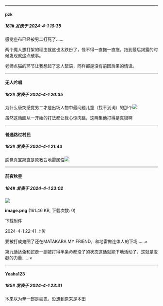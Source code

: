 ﻿
*****

####  pzk  
##### 181#       发表于 2024-4-1 16:35

感觉座布已经被男二打死了……

两个魔人想打架的理由就这也太跌份了，怪不得一直拖一直拖，拖到最后揭露的时候发现就这点破事。

老师点猫的环节让我想起了恋人絮语，同样都是没有前因后果的情话。


*****

####  无人吟唱  
##### 182#       发表于 2024-4-1 20:35

为什么唐突感觉男二才是出场人物中最问题儿童（找不到词）的那个<img src="https://static.saraba1st.com/image/smiley/face2017/213.gif" referrerpolicy="no-referrer">

虽然这动画从一开始的打法都让我心惊肉跳，这两集他打得是真狠啊


*****

####  普通路过村民  
##### 183#       发表于 2024-4-1 21:43

感觉真宝简直是原教旨地雷属性<img src="https://static.saraba1st.com/image/smiley/face2017/066.png" referrerpolicy="no-referrer">


*****

####  前夜秋星  
##### 184#       发表于 2024-4-1 23:02

<img src="https://img.saraba1st.com/forum/202404/01/224152tifhzp1ehusxfrfi.png" referrerpolicy="no-referrer">

<strong>image.png</strong> (161.46 KB, 下载次数: 0)

下载附件

2024-4-1 22:41 上传

要被打成鬼图了还在MATAKARA MY FRIEND，和地雷做连体人的下场……×

第九话达兔和蛇走一副被打得半条命都没了的状态这话就能下地活动了，这就是麦麸的力量……×


*****

####  Yeaha123  
##### 185#       发表于 2024-4-1 23:31

本来以为拳一郎是豪鬼，没想到原来是本田

